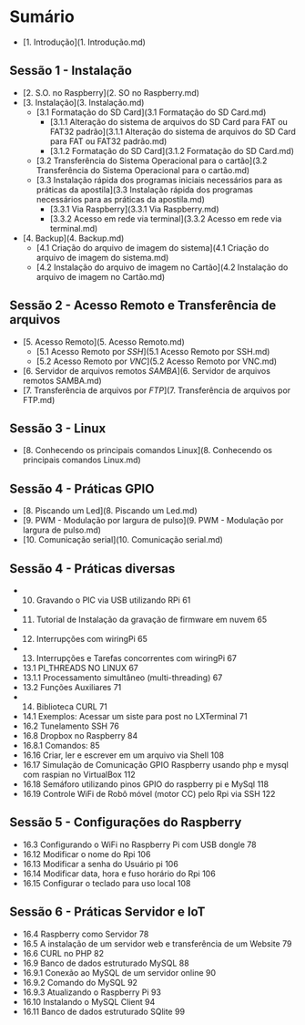 # Sumário

 * [1. Introdução](1. Introdução.md)

## Sessão 1 - Instalação

 * [2. S.O. no Raspberry](2. SO no Raspberry.md)
 * [3. Instalação](3. Instalação.md)
   * [3.1 Formatação do SD Card](3.1 Formatação do SD Card.md)
     * [3.1.1 Alteração do sistema de arquivos do SD Card para FAT ou FAT32 padrão](3.1.1 Alteração do sistema de arquivos do SD Card para FAT ou FAT32 padrão.md)
     * [3.1.2 Formatação do SD Card](3.1.2 Formatação do SD Card.md)
   * [3.2 Transferência do Sistema Operacional para o cartão](3.2 Transferência do Sistema Operacional para o cartão.md)
   * [3.3 Instalação rápida dos programas iniciais necessários para as práticas da apostila](3.3 Instalação rápida dos programas necessários para as práticas da apostila.md)
     * [3.3.1 Via Raspberry](3.3.1 Via Raspberry.md)
     * [3.3.2 Acesso em rede via terminal](3.3.2 Acesso em rede via terminal.md)
 * [4. Backup](4. Backup.md)
   * [4.1 Criação do arquivo de imagem do sistema](4.1 Criação do arquivo de imagem do sistema.md)
   * [4.2 Instalação do arquivo de imagem no Cartão](4.2 Instalação do arquivo de imagem no Cartão.md)

## Sessão 2 - Acesso Remoto e Transferência de arquivos

 * [5. Acesso Remoto](5. Acesso Remoto.md)
   * [5.1 Acesso Remoto por _SSH_](5.1 Acesso Remoto por SSH.md)
   * [5.2 Acesso Remoto por _VNC_](5.2 Acesso Remoto por VNC.md)
 * [6. Servidor de arquivos remotos _SAMBA_](6. Servidor de arquivos remotos SAMBA.md)
 * [7. Transferência de arquivos por _FTP_](7. Transferência de arquivos por FTP.md)

## Sessão 3 - Linux

 * [8. Conhecendo os principais comandos Linux](8. Conhecendo os principais comandos Linux.md)

## Sessão 4 - Práticas GPIO

 * [8. Piscando um Led](8. Piscando um Led.md)
 * [9. PWM - Modulação por largura de pulso](9. PWM - Modulação por largura de pulso.md)
 * [10. Comunicação serial](10. Comunicação serial.md)

## Sessão 4 - Práticas diversas

 * 10.	Gravando o PIC via USB utilizando RPi	61
 * 11.	Tutorial de Instalação da gravação de firmware em nuvem	65
 * 12.	Interrupções com wiringPi	65
 * 13.	Interrupções e Tarefas concorrentes com wiringPi	67
 * 13.1	PI_THREADS NO LINUX	67
 * 13.1.1	Processamento simultâneo (multi-threading)	67
 * 13.2	Funções Auxiliares	71
 * 14.	Biblioteca CURL	71
 * 14.1	Exemplos: Acessar um siste para post no LXTerminal	71
 * 16.2	Tunelamento SSH	76
 * 16.8	Dropbox no Raspberry	84
 * 16.8.1	Comandos:	85
 * 16.16	Criar, ler e escrever em um arquivo via Shell	108
 * 16.17	Simulação de Comunicação GPIO Raspberry usando php e mysql com raspian no VirtualBox	112
 * 16.18	Semáforo utilizando pinos GPIO do raspberry pi e MySql	118
 * 16.19	Controle WiFi de Robô móvel (motor CC) pelo Rpi via SSH	122

## Sessão 5 - Configurações do Raspberry

 * 16.3	Configurando o WiFi no Raspberry Pi com USB dongle	78
 * 16.12	Modificar o nome do Rpi	106
 * 16.13	Modificar a senha do Usuário pi	106
 * 16.14	Modificar data, hora e fuso horário do Rpi	106
 * 16.15	Configurar o teclado para uso local	108

## Sessão 6 - Práticas Servidor e IoT

 * 16.4	Raspberry como Servidor	78
 * 16.5	A instalação de um servidor web e transferência de um Website	79
 * 16.6	CURL no PHP	82
 * 16.9	Banco de dados estruturado MySQL	88
 * 16.9.1	Conexão ao MySQL de um servidor online	90
 * 16.9.2	Comando do MySQL	92
 * 16.9.3	Atualizando o Raspberry Pi	93
 * 16.10	Instalando o MySQL Client	94
 * 16.11	Banco de dados estruturado SQlite	99